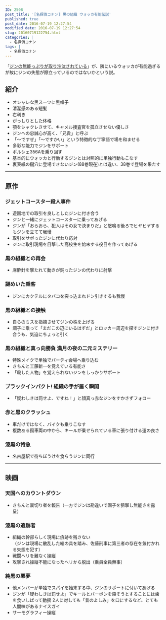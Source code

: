```yaml
---
ID: 2508
post_title: '[名探偵コナン] 黒の組織 ウォッカ有能伝説'
published: true
post_date: 2016-07-19 12:27:54
modified_date: 2016-07-19 12:27:54
slug: 20160719122754.html
categories: |
  - 名探偵コナン
tags: |
  - 名探偵コナン
---
```

「[ジンの無能っぷりが取り沙汰されている](https://b.0218.jp/20160229233556.html)」が、隣にいるウォッカが有能過ぎるが故にジンの失態が際立っているのではないかという説。

<!--more-->

## 紹介

* オシャレな黒スーツに黒帽子
* 清潔感のある短髪
* 右利き
* がっしりとした体格
* 顎をシャクレさせて、キャメル捜査官を孤立させない優しさ
* ジンへの忠誠心が高く、「兄貴」と呼ぶ
* 「〜ですぜ」「〜ですかい」という特徴的な丁寧語で場を和ませる
* 多彩な能力でジンをサポート
* ポルシェ356Aを乗り回す
* 基本的にウォッカと行動するジンとは対照的に単独行動もこなす
* 裏表紙の鍵穴に登場できないジン(88巻現在)とは違い、38巻で登場を果たす

---

## 原作

### ジェットコースター殺人事件

* 遊園地での取引を良しとしたジンに付き合う
* ジンと一緒にジェットコースターに乗ってあげる
* ジンが「おらおら、犯人はその女で決まりだ」と怒鳴る後ろでヒヤヒヤするもジンを立てて我慢
* 取引をサボったジンに代わり応対
* ジンに取引現場を目撃した高校生を始末する役目を作ってあげる

### 黒の組織との再会

* 麻酔針を撃たれて動きが鈍ったジンの代わりに射撃

### 謎めいた乗客

* ジンにカクテルにタバコを突っ込まれドン引きするも我慢

### 黒の組織との接触

* 自らのミスを指摘させてジンの株を上げる
* 調子に乗って「まだこの辺にいるはずだ」とロッカー周辺を探すジンに付き合うも、気迫にちょっと引く

### 黒の組織と真っ向勝負 満月の夜の二元ミステリー

* 特殊メイクで単独でパーティ会場へ乗り込む
* きちんと工藤新一を覚えている有能さ
* 「殺した人物」を覚えられないジンをしっかりサポート

### ブラックインパクト! 組織の手が届く瞬間

* 「疑わしきは罰せよ、ですね！」と顔真っ赤なジンをすかさずフォロー

### 赤と黒のクラッシュ

* 車だけではなく、バイクも乗りこなす
* 複数ある囮車両の中から、キールが乗せられている車に張り付ける運の良さ

### 漆黒の特急

* 名古屋駅で待ちぼうけを食らうジンに同行

---

## 映画
### 天国へのカウントダウン

* きちんと裏切り者を報告（一方でジンは勘違いで園子を狙撃し無能さを露呈）

### 漆黒の追跡者

* 組織の幹部らしく現場に痕跡を残さない  
（ジンは現場に散乱した絵の具を踏み、佐藤刑事に第三者の存在を気付かれる失態を犯す）
* 戦闘ヘリを難なく操縦
* 攻撃され操縦不能になったヘリから脱出（乗員全員無事）

### 純黒の悪夢

* 他メンバーが単独でスパイを始末する中、ジンのサポートに付いてあげる
* ジンが「疑わしきは罰せよ」でキールとバーボンを殺そうとすることには歯を食いしばって動揺
2人に対しても「昔のよしみ」を口にするなど、とても人間味があるナイスガイ
* サーモグラフィー操縦